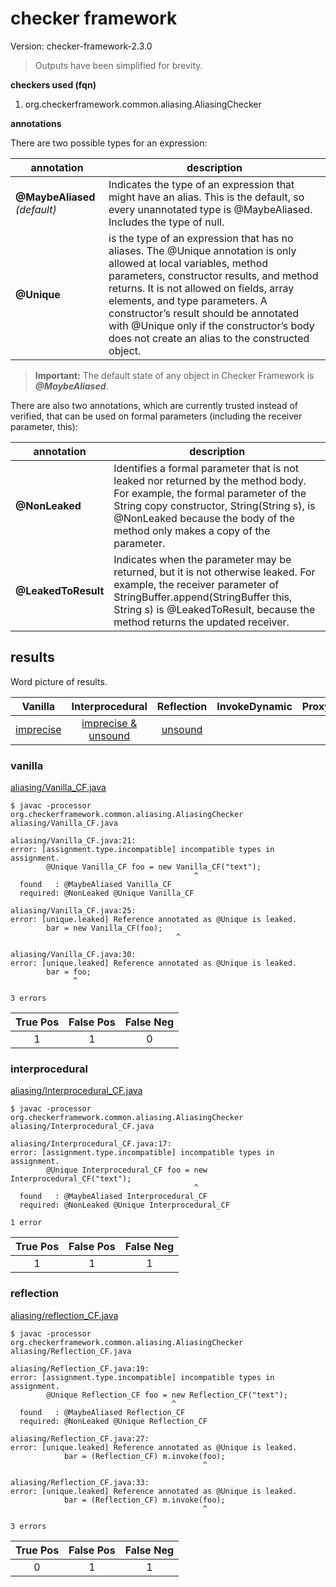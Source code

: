 # checker framework

Version: checker-framework-2.3.0

> Outputs have been simplified for brevity.

**checkers used (fqn)**

1. org.checkerframework.common.aliasing.AliasingChecker

**annotations**

There are two possible types for an expression:

| annotation | description |
| --- | --- |
| **@MaybeAliased** *(default)*| Indicates the type of an expression that might have an alias. This is the default, so every unannotated type is @MaybeAliased. Includes the type of null. |
| **@Unique** | is the type of an expression that has no aliases. The @Unique annotation is only allowed at local variables, method parameters, constructor results, and method returns. It is not allowed on fields, array elements, and type parameters. A constructor’s result should be annotated with @Unique only if the constructor’s body does not create an alias to the constructed object. |

> **Important:** The default state of any object in Checker Framework is ***@MaybeAliased***.

There are also two annotations, which are currently trusted instead of verified, that can be used on formal parameters (including the receiver parameter, this):

| annotation | description |
| --- | --- |
| **@NonLeaked** | Identifies a formal parameter that is not leaked nor returned by the method body. For example, the formal parameter of the String copy constructor, String(String s), is @NonLeaked because the body of the method only makes a copy of the parameter. |
| **@LeakedToResult** | Indicates when the parameter may be returned, but it is not otherwise leaked. For example, the receiver parameter of StringBuffer.append(StringBuffer this, String s) is @LeakedToResult, because the method returns the updated receiver. |

## results

Word picture of results.

| Vanilla | Interprocedural | Reflection | InvokeDynamic | Proxy |
| :---: | :---: | :---: | :---: | :---: |
| [imprecise](https://github.com/michaelemery/staticanalysis/blob/master/checker/aliasing/checkerframework.md#vanilla) | [imprecise & unsound](https://github.com/michaelemery/staticanalysis/blob/master/checker/aliasing/checkerframework.md#interprocedural) | [unsound](https://github.com/michaelemery/staticanalysis/blob/master/checker/aliasing/checkerframework.md#reflection) |  |  |

### vanilla

[aliasing/Vanilla_CF.java](https://github.com/michaelemery/staticanalysis/blob/master/checker/aliasing/Vanilla_CF.java)

```
$ javac -processor org.checkerframework.common.aliasing.AliasingChecker aliasing/Vanilla_CF.java 

aliasing/Vanilla_CF.java:21: 
error: [assignment.type.incompatible] incompatible types in assignment.
        @Unique Vanilla_CF foo = new Vanilla_CF("text");
                                         ^
  found   : @MaybeAliased Vanilla_CF
  required: @NonLeaked @Unique Vanilla_CF

aliasing/Vanilla_CF.java:25: 
error: [unique.leaked] Reference annotated as @Unique is leaked.
        bar = new Vanilla_CF(foo);
                                     ^

aliasing/Vanilla_CF.java:30: 
error: [unique.leaked] Reference annotated as @Unique is leaked.
        bar = foo;
              ^

3 errors
```

| True Pos | False Pos | False Neg |
| :---: | :---: | :---: |
| 1 | 1 | 0 |


### interprocedural

[aliasing/Interprocedural_CF.java](https://github.com/michaelemery/staticanalysis/blob/master/checker/aliasing/Interprocedural_CF.java)

```
$ javac -processor org.checkerframework.common.aliasing.AliasingChecker aliasing/Interprocedural_CF.java 

aliasing/Interprocedural_CF.java:17: 
error: [assignment.type.incompatible] incompatible types in assignment.
        @Unique Interprocedural_CF foo = new Interprocedural_CF("text");
                                         ^
  found   : @MaybeAliased Interprocedural_CF
  required: @NonLeaked @Unique Interprocedural_CF

1 error
```

| True Pos | False Pos | False Neg |
| :---: | :---: | :---: |
| 1 | 1 | 1 |

### reflection

[aliasing/reflection_CF.java](https://github.com/michaelemery/staticanalysis/blob/master/checker/aliasing/Reflection_CF.java)

```
$ javac -processor org.checkerframework.common.aliasing.AliasingChecker aliasing/Reflection_CF.java 

aliasing/Reflection_CF.java:19: 
error: [assignment.type.incompatible] incompatible types in assignment.
        @Unique Reflection_CF foo = new Reflection_CF("text");
                                    ^
  found   : @MaybeAliased Reflection_CF
  required: @NonLeaked @Unique Reflection_CF

aliasing/Reflection_CF.java:27: 
error: [unique.leaked] Reference annotated as @Unique is leaked.
            bar = (Reflection_CF) m.invoke(foo);
                                           ^

aliasing/Reflection_CF.java:33: 
error: [unique.leaked] Reference annotated as @Unique is leaked.
            bar = (Reflection_CF) m.invoke(foo);
                                           ^

3 errors
```

| True Pos | False Pos | False Neg |
| :---: | :---: | :---: |
| 0 | 1 | 1 |
